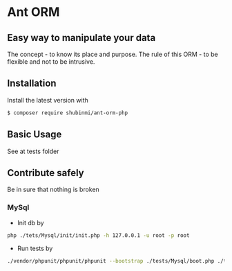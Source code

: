 # Ant ORM 
## Easy way to manipulate your data

The concept - to know its place and purpose.
The rule of this ORM - to be flexible and not to be intrusive.

## Installation

Install the latest version with

```bash
$ composer require shubinmi/ant-orm-php
```

## Basic Usage

See at tests folder

## Contribute safely

Be in sure that nothing is broken

### MySql
- Init db by

```bash
php ./tets/Mysql/init/init.php -h 127.0.0.1 -u root -p root
```
- Run tests by

```bash
./vendor/phpunit/phpunit/phpunit --bootstrap ./tests/Mysql/boot.php ./tests/Mysql/
```

